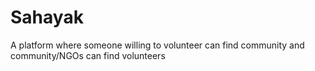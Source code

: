 # Sahayak
A platform where someone willing to volunteer can find community and community/NGOs can find volunteers
